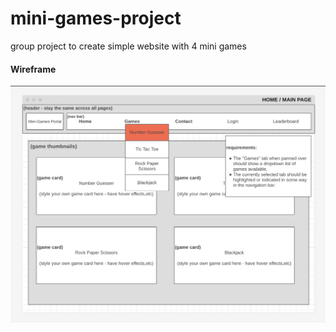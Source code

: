 # mini-games-project

group project to create simple website with 4 mini games

#### Wireframe

<img src="docs/wireframes/homepage.png" alt="homepage-wireframe">